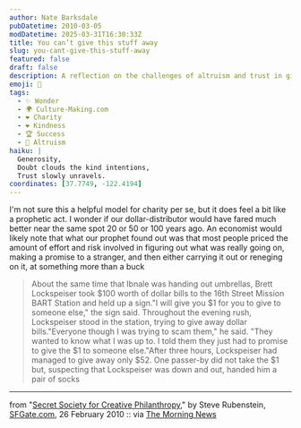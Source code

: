 ```yaml
---
author: Nate Barksdale
pubDatetime: 2010-03-05
modDatetime: 2025-03-31T16:30:33Z
title: You can’t give this stuff away
slug: you-cant-give-this-stuff-away
featured: false
draft: false
description: A reflection on the challenges of altruism and trust in giving, as illustrated by two attempts to distribute money.
emoji: 🎁
tags:
  - ✨ Wonder
  - 🌍 Culture-Making.com
  - ❤️ Charity
  - ❤️ Kindness
  - 🏆 Success
  - 🤝 Altruism
haiku: |
  Generosity,  
  Doubt clouds the kind intentions,  
  Trust slowly unravels.
coordinates: [37.7749, -122.4194]
---
```


I'm not sure this a helpful model for charity per se, but it does feel a bit like a prophetic act. I wonder if our dollar-distributor would have fared much better near the same spot 20 or 50 or 100 years ago. An economist would likely note that what our prophet found out was that most people priced the amount of effort and risk involved in figuring out what was really going on, making a promise to a stranger, and then either carrying it out or reneging on it, at something more than a buck

> About the same time that Ibnale was handing out umbrellas, Brett Lockspeiser took $100 worth of dollar bills to the 16th Street Mission BART Station and held up a sign."I will give you $1 for you to give to someone else," the sign said. Throughout the evening rush, Lockspeiser stood in the station, trying to give away dollar bills."Everyone though I was trying to scam them," he said. "They wanted to know what I was up to. I told them they just had to promise to give the $1 to someone else."After three hours, Lockspeiser had managed to give away only $52. One passer-by did not take the $1 but, suspecting that Lockspeiser was down and out, handed him a pair of socks

---

from "[Secret Society for Creative Philanthropy](http://web.archive.org/web/20101227145412/http://articles.sfgate.com:80/2010-02-26/entertainment/17957203_1_umbrellas-dollar-bills-senegal)," by Steve Rubenstein, [SFGate.com](http://web.archive.org/web/20101227145412/http://articles.sfgate.com:80/2010-02-26/entertainment/17957203_1_umbrellas-dollar-bills-senegal), 26 February 2010 :: via [The Morning News](http://www.themorningnews.org/archives/headlines/2010/March/02/)
